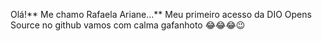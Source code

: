 Olá!** Me chamo Rafaela Ariane...**
Meu primeiro acesso da DIO Opens Source no github
vamos com calma gafanhoto 😂😂😂😉


